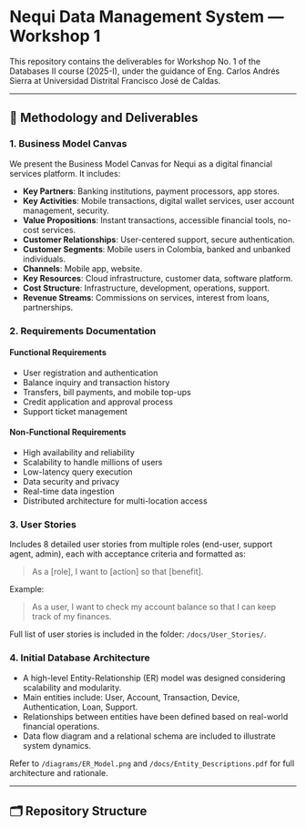 # Nequi Data Management System — Workshop 1

This repository contains the deliverables for Workshop No. 1 of the Databases II course (2025-I), under the guidance of Eng. Carlos Andrés Sierra at Universidad Distrital Francisco José de Caldas.

---

## 📌 Methodology and Deliverables

### 1. Business Model Canvas

We present the Business Model Canvas for Nequi as a digital financial services platform. It includes:

- **Key Partners**: Banking institutions, payment processors, app stores.
- **Key Activities**: Mobile transactions, digital wallet services, user account management, security.
- **Value Propositions**: Instant transactions, accessible financial tools, no-cost services.
- **Customer Relationships**: User-centered support, secure authentication.
- **Customer Segments**: Mobile users in Colombia, banked and unbanked individuals.
- **Channels**: Mobile app, website.
- **Key Resources**: Cloud infrastructure, customer data, software platform.
- **Cost Structure**: Infrastructure, development, operations, support.
- **Revenue Streams**: Commissions on services, interest from loans, partnerships.

### 2. Requirements Documentation

#### Functional Requirements

- User registration and authentication
- Balance inquiry and transaction history
- Transfers, bill payments, and mobile top-ups
- Credit application and approval process
- Support ticket management

#### Non-Functional Requirements

- High availability and reliability
- Scalability to handle millions of users
- Low-latency query execution
- Data security and privacy
- Real-time data ingestion
- Distributed architecture for multi-location access

### 3. User Stories

Includes 8 detailed user stories from multiple roles (end-user, support agent, admin), each with acceptance criteria and formatted as:

> As a [role], I want to [action] so that [benefit].

Example:

> As a user, I want to check my account balance so that I can keep track of my finances.

Full list of user stories is included in the folder: `/docs/User_Stories/`.

### 4. Initial Database Architecture

- A high-level Entity-Relationship (ER) model was designed considering scalability and modularity.
- Main entities include: User, Account, Transaction, Device, Authentication, Loan, Support.
- Relationships between entities have been defined based on real-world financial operations.
- Data flow diagram and a relational schema are included to illustrate system dynamics.

Refer to `/diagrams/ER_Model.png` and `/docs/Entity_Descriptions.pdf` for full architecture and rationale.

---

## 🗂 Repository Structure

